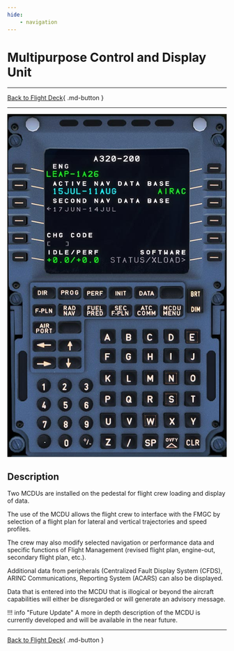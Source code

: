 ```yaml
---
hide:
    - navigation
---
```


# Multipurpose Control and Display Unit

---

[Back to Flight Deck](../index.md){ .md-button }

---

![Multipurpose Control and Display Unit](../../../assets/a32nx-briefing/pedestal/mcdu.jpg "Multipurpose Control and Display Unit")

## Description

Two MCDUs are installed on the pedestal for flight crew loading and display of data.

The use of the MCDU allows the flight crew to interface with the FMGC by selection of a flight plan for lateral and vertical trajectories and speed profiles.

The crew may also modify selected navigation or performance data and specific functions of Flight Management (revised flight plan, engine-out, secondary flight plan, etc.).

Additional data from peripherals (Centralized Fault Display System (CFDS), ARINC Communications, Reporting System (ACARS) can also
be displayed.

Data that is entered into the MCDU that is illogical or beyond the aircraft capabilities will either be disregarded or will generate an advisory message.

<!-- TODO: UPDATE -->
!!! info "Future Update"
    A more in depth description of the MCDU is currently developed and will be available in the near future.

---

[Back to Flight Deck](../index.md){ .md-button }
